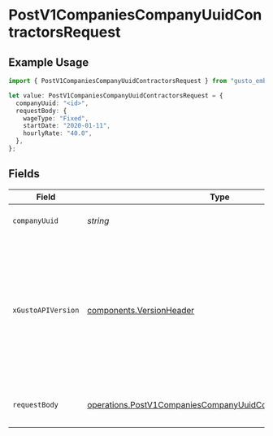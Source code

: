 # PostV1CompaniesCompanyUuidContractorsRequest

## Example Usage

```typescript
import { PostV1CompaniesCompanyUuidContractorsRequest } from "gusto_embedded/models/operations";

let value: PostV1CompaniesCompanyUuidContractorsRequest = {
  companyUuid: "<id>",
  requestBody: {
    wageType: "Fixed",
    startDate: "2020-01-11",
    hourlyRate: "40.0",
  },
};
```

## Fields

| Field                                                                                                                                                                                                                        | Type                                                                                                                                                                                                                         | Required                                                                                                                                                                                                                     | Description                                                                                                                                                                                                                  |
| ---------------------------------------------------------------------------------------------------------------------------------------------------------------------------------------------------------------------------- | ---------------------------------------------------------------------------------------------------------------------------------------------------------------------------------------------------------------------------- | ---------------------------------------------------------------------------------------------------------------------------------------------------------------------------------------------------------------------------- | ---------------------------------------------------------------------------------------------------------------------------------------------------------------------------------------------------------------------------- |
| `companyUuid`                                                                                                                                                                                                                | *string*                                                                                                                                                                                                                     | :heavy_check_mark:                                                                                                                                                                                                           | The UUID of the company                                                                                                                                                                                                      |
| `xGustoAPIVersion`                                                                                                                                                                                                           | [components.VersionHeader](../../models/components/versionheader.md)                                                                                                                                                         | :heavy_minus_sign:                                                                                                                                                                                                           | Determines the date-based API version associated with your API call. If none is provided, your application's [minimum API version](https://docs.gusto.com/embedded-payroll/docs/api-versioning#minimum-api-version) is used. |
| `requestBody`                                                                                                                                                                                                                | [operations.PostV1CompaniesCompanyUuidContractorsRequestBody](../../models/operations/postv1companiescompanyuuidcontractorsrequestbody.md)                                                                                   | :heavy_minus_sign:                                                                                                                                                                                                           | Create an individual or business contractor.                                                                                                                                                                                 |